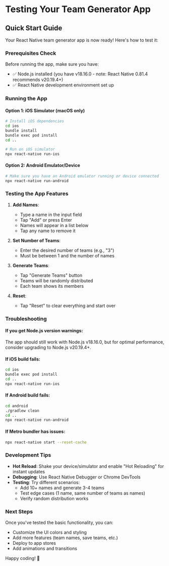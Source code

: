 # Testing Your Team Generator App

## Quick Start Guide

Your React Native team generator app is now ready! Here's how to test it:

### Prerequisites Check
Before running the app, make sure you have:
- ✅ Node.js installed (you have v18.16.0 - note: React Native 0.81.4 recommends v20.19.4+)
- ✅ React Native development environment set up

### Running the App

#### Option 1: iOS Simulator (macOS only)
```bash
# Install iOS dependencies
cd ios
bundle install
bundle exec pod install
cd ..

# Run on iOS simulator
npx react-native run-ios
```

#### Option 2: Android Emulator/Device
```bash
# Make sure you have an Android emulator running or device connected
npx react-native run-android
```

### Testing the App Features

1. **Add Names**: 
   - Type a name in the input field
   - Tap "Add" or press Enter
   - Names will appear in a list below
   - Tap any name to remove it

2. **Set Number of Teams**:
   - Enter the desired number of teams (e.g., "3")
   - Must be between 1 and the number of names

3. **Generate Teams**:
   - Tap "Generate Teams" button
   - Teams will be randomly distributed
   - Each team shows its members

4. **Reset**:
   - Tap "Reset" to clear everything and start over

### Troubleshooting

#### If you get Node.js version warnings:
The app should still work with Node.js v18.16.0, but for optimal performance, consider upgrading to Node.js v20.19.4+.

#### If iOS build fails:
```bash
cd ios
bundle exec pod install
cd ..
npx react-native run-ios
```

#### If Android build fails:
```bash
cd android
./gradlew clean
cd ..
npx react-native run-android
```

#### If Metro bundler has issues:
```bash
npx react-native start --reset-cache
```

### Development Tips

- **Hot Reload**: Shake your device/simulator and enable "Hot Reloading" for instant updates
- **Debugging**: Use React Native Debugger or Chrome DevTools
- **Testing**: Try different scenarios:
  - Add 10+ names and generate 3-4 teams
  - Test edge cases (1 name, same number of teams as names)
  - Verify random distribution works

### Next Steps

Once you've tested the basic functionality, you can:
- Customize the UI colors and styling
- Add more features (team names, save teams, etc.)
- Deploy to app stores
- Add animations and transitions

Happy coding! 🚀
